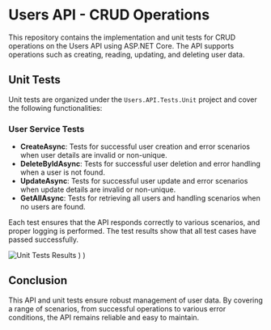 # Users API - CRUD Operations

This repository contains the implementation and unit tests for CRUD operations on the Users API using ASP.NET Core. The API supports operations such as creating, reading, updating, and deleting user data.

## Unit Tests

Unit tests are organized under the `Users.API.Tests.Unit` project and cover the following functionalities:

### User Service Tests

- **CreateAsync**: Tests for successful user creation and error scenarios when user details are invalid or non-unique.
- **DeleteByIdAsync**: Tests for successful user deletion and error handling when a user is not found.
- **UpdateAsync**: Tests for successful user update and error scenarios when update details are invalid or non-unique.
- **GetAllAsync**: Tests for retrieving all users and handling scenarios when no users are found.

Each test ensures that the API responds correctly to various scenarios, and proper logging is performed. The test results show that all test cases have passed successfully.

![Unit Tests Results](./path_to_unit_test_results_cd856056-a198-4e4c-8add-37854244f591)
)
)

## Conclusion

This API and unit tests ensure robust management of user data. By covering a range of scenarios, from successful operations to various error conditions, the API remains reliable and easy to maintain.
